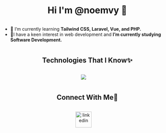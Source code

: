 
<!--h1 without bottom border-->
<div id="user-content-toc">
  <ul align="center">
    <summary><h1 style="display: inline-block">Hi I'm @noemvy 🍒</h1></summary>
  </ul>
</div>

<!--Intro start-->

- 🌱 I’m currently learning **Tailwind CSS, Laravel, Vue, and PHP.**
- 🧠I have a keen interest in web development and **I’m currently studying Software Development.**
<!--Intro end-->

<!--h1 without bottom border-->
<div id="user-content-toc">
  <ul align="center">
    <summary><h2 style="display: inline-block">Technologies That I Know✨</h2></summary>
  </ul>
</div>
<!--tech stack icons-->
<p align="center">
  <a href="https://skillicons.dev">
    <img src="https://skillicons.dev/icons?i=git,github,html,java,js,php,mysql" />
  </a>
</p>









<div id="user-content-toc">
  <ul align="center">
    <summary><h2 style="display: inline-block">Connect With Me🤝</h2></summary>
  </ul>
</div>

<!--icons and links-->
<p align="center">
<a href="https://www.linkedin.com/in/noemvy/" target="blank"><img align="center" src="https://user-images.githubusercontent.com/88904952/234979284-68c11d7f-1acc-4f0c-ac78-044e1037d7b0.png" alt="linkedin" height="50" width="50" /></a>

  
</p>


